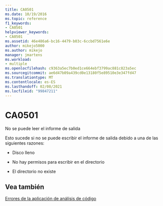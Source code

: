 ```yaml
---
title: CA0501
ms.date: 10/19/2016
ms.topic: reference
f1_keywords:
- CA0501
helpviewer_keywords:
- CA0501
ms.assetid: 46e486a6-bc16-4479-b03c-6ccbd7561e6e
author: mikejo5000
ms.author: mikejo
manager: jmartens
ms.workload:
- multiple
ms.openlocfilehash: c9363a5ec7b0ed1ce664ebf3799ac881c823a5ec
ms.sourcegitcommit: ae6d47b09a439cd0e13180f5e89510e3e347fd47
ms.translationtype: MT
ms.contentlocale: es-ES
ms.lasthandoff: 02/08/2021
ms.locfileid: "99847211"
---
```

# <a name="ca0501"></a>CA0501
No se puede leer el informe de salida

Esto sucede si no se puede escribir el informe de salida debido a una de las siguientes razones:

- Disco lleno

- No hay permisos para escribir en el directorio

- El directorio no existe

## <a name="see-also"></a>Vea también
[Errores de la aplicación de análisis de código](../code-quality/code-analysis-application-errors.md)
